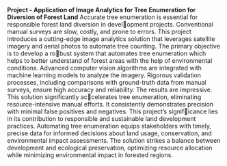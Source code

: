 **Project - Application of Image Analytics for Tree Enumeration for Diversion of Forest Land**
Accurate tree enumeration is essential for responsible forest land diversion in development projects. Conventional manual surveys are slow, costly, and prone to errors. This
project introduces a cutting-edge image analytics solution that leverages satellite imagery
and aerial photos to automate tree counting. The primary objective is to develop a robust system that automates tree enumeration which helps to better understand of forest
areas with the help of environmental conditions. Advanced computer vision algorithms
are integrated with machine learning models to analyze the imagery. Rigorous validation
processes, including comparisons with ground-truth data from manual surveys, ensure
high accuracy and reliability. The results are impressive. This solution significantly accelerates tree enumeration, eliminating resource-intensive manual efforts. It consistently
demonstrates precision with minimal false positives and negatives. This project’s significance lies in its contribution to responsible and sustainable land development practices.
Automating tree enumeration equips stakeholders with timely, precise data for informed
decisions about land usage, conservation, and environmental impact assessments. The
solution strikes a balance between development and ecological preservation, optimizing
resource allocation while minimizing environmental impact in forested regions.
